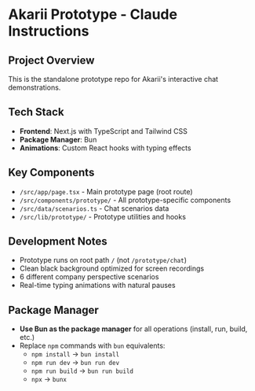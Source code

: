 # Akarii Prototype - Claude Instructions

## Project Overview
This is the standalone prototype repo for Akarii's interactive chat demonstrations.

## Tech Stack
- **Frontend**: Next.js with TypeScript and Tailwind CSS
- **Package Manager**: Bun
- **Animations**: Custom React hooks with typing effects

## Key Components
- `/src/app/page.tsx` - Main prototype page (root route)
- `/src/components/prototype/` - All prototype-specific components
- `/src/data/scenarios.ts` - Chat scenarios data
- `/src/lib/prototype/` - Prototype utilities and hooks

## Development Notes
- Prototype runs on root path `/` (not `/prototype/chat`)
- Clean black background optimized for screen recordings
- 6 different company perspective scenarios
- Real-time typing animations with natural pauses

## Package Manager
- **Use Bun as the package manager** for all operations (install, run, build, etc.)
- Replace `npm` commands with `bun` equivalents:
  - `npm install` → `bun install`
  - `npm run dev` → `bun run dev`
  - `npm run build` → `bun run build`
  - `npx` → `bunx`